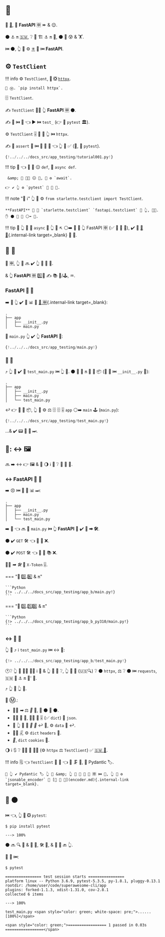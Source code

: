 # 🔬

👏 <a href="https://www.starlette.io/testclient/" class="external-link" target="_blank">💃</a>, 🔬 **FastAPI** 🈸 ⏩ &amp; 😌.

⚫️ ⚓️ 🔛 <a href="https://www.python-httpx.org" class="external-link" target="_blank">🇸🇲</a>, ❔ 🔄 🏗 ⚓️ 🔛 📨, ⚫️ 📶 😰 &amp; 🏋️.

⏮️ ⚫️, 👆 💪 ⚙️ <a href="https://docs.pytest.org/" class="external-link" target="_blank">✳</a> 🔗 ⏮️ **FastAPI**.

## ⚙️ `TestClient`

!!! info
    ⚙️ `TestClient`, 🥇 ❎ <a href="https://www.python-httpx.org" class="external-link" target="_blank">`httpx`</a>.

    🤶 Ⓜ. `pip install httpx`.

🗄 `TestClient`.

✍ `TestClient` 🚶‍♀️ 👆 **FastAPI** 🈸 ⚫️.

✍ 🔢 ⏮️ 📛 👈 ▶️ ⏮️ `test_` (👉 🐩 `pytest` 🏛).

⚙️ `TestClient` 🎚 🎏 🌌 👆 ⏮️ `httpx`.

✍ 🙅 `assert` 📄 ⏮️ 🐩 🐍 🧬 👈 👆 💪 ✅ (🔄, 🐩 `pytest`).

```Python hl_lines="2  12  15-18"
{!../../../docs_src/app_testing/tutorial001.py!}
```

!!! tip
    👀 👈 🔬 🔢 😐 `def`, 🚫 `async def`.

     &amp; 🤙 👩‍💻 😐 🤙, 🚫 ⚙️ `await`.

    👉 ✔ 👆 ⚙️ `pytest` 🔗 🍵 🤢.

!!! note "📡 ℹ"
    👆 💪 ⚙️ `from starlette.testclient import TestClient`.

    **FastAPI** 🚚 🎏 `starlette.testclient` `fastapi.testclient` 🏪 👆, 👩‍💻. ✋️ ⚫️ 👟 🔗 ⚪️➡️ 💃.

!!! tip
    🚥 👆 💚 🤙 `async` 🔢 👆 💯 ↖️ ⚪️➡️ 📨 📨 👆 FastAPI 🈸 (✅ 🔁 💽 🔢), ✔️ 👀 [🔁 💯](../advanced/async-tests.md){.internal-link target=_blank} 🏧 🔰.

## 🎏 💯

🎰 🈸, 👆 🎲 🔜 ✔️ 👆 💯 🎏 📁.

&amp; 👆 **FastAPI** 🈸 5️⃣📆 ✍ 📚 📁/🕹, ♒️.

### **FastAPI** 📱 📁

➡️ 💬 👆 ✔️ 📁 📊 🔬 [🦏 🈸](bigger-applications.md){.internal-link target=_blank}:

```
.
├── app
│   ├── __init__.py
│   └── main.py
```

📁 `main.py` 👆 ✔️ 👆 **FastAPI** 📱:


```Python
{!../../../docs_src/app_testing/main.py!}
```

### 🔬 📁

⤴️ 👆 💪 ✔️ 📁 `test_main.py` ⏮️ 👆 💯. ⚫️ 💪 🖖 🔛 🎏 🐍 📦 (🎏 📁 ⏮️ `__init__.py` 📁):

``` hl_lines="5"
.
├── app
│   ├── __init__.py
│   ├── main.py
│   └── test_main.py
```

↩️ 👉 📁 🎏 📦, 👆 💪 ⚙️ ⚖ 🗄 🗄 🎚 `app` ⚪️➡️ `main` 🕹 (`main.py`):

```Python hl_lines="3"
{!../../../docs_src/app_testing/test_main.py!}
```

...&amp; ✔️ 📟 💯 💖 ⏭.

## 🔬: ↔ 🖼

🔜 ➡️ ↔ 👉 🖼 &amp; 🚮 🌖 ℹ 👀 ❔ 💯 🎏 🍕.

### ↔ **FastAPI** 📱 📁

➡️ 😣 ⏮️ 🎏 📁 📊 ⏭:

```
.
├── app
│   ├── __init__.py
│   ├── main.py
│   └── test_main.py
```

➡️ 💬 👈 🔜 📁 `main.py` ⏮️ 👆 **FastAPI** 📱 ✔️ 🎏 **➡ 🛠️**.

⚫️ ✔️ `GET` 🛠️ 👈 💪 📨 ❌.

⚫️ ✔️ `POST` 🛠️ 👈 💪 📨 📚 ❌.

👯‍♂️ *➡ 🛠️* 🚚 `X-Token` 🎚.

=== "🐍 3️⃣.6️⃣ &amp; 🔛"

    ```Python
    {!> ../../../docs_src/app_testing/app_b/main.py!}
    ```

=== "🐍 3️⃣.1️⃣0️⃣ &amp; 🔛"

    ```Python
    {!> ../../../docs_src/app_testing/app_b_py310/main.py!}
    ```

### ↔ 🔬 📁

👆 💪 ⤴️ ℹ `test_main.py` ⏮️ ↔ 💯:

```Python
{!> ../../../docs_src/app_testing/app_b/test_main.py!}
```

🕐❔ 👆 💪 👩‍💻 🚶‍♀️ ℹ 📨 &amp; 👆 🚫 💭 ❔, 👆 💪 🔎 (🇺🇸🔍) ❔ ⚫️ `httpx`, ⚖️ ❔ ⚫️ ⏮️ `requests`, 🇸🇲 🔧 ⚓️ 🔛 📨' 🔧.

⤴️ 👆 🎏 👆 💯.

🤶 Ⓜ.:

* 🚶‍♀️ *➡* ⚖️ *🔢* 🔢, 🚮 ⚫️ 📛 ⚫️.
* 🚶‍♀️ 🎻 💪, 🚶‍♀️ 🐍 🎚 (✅ `dict`) 🔢 `json`.
* 🚥 👆 💪 📨 *📨 💽* ↩️ 🎻, ⚙️ `data` 🔢 ↩️.
* 🚶‍♀️ *🎚*, ⚙️ `dict` `headers` 🔢.
*  *🍪*, `dict` `cookies` 🔢.

🌖 ℹ 🔃 ❔ 🚶‍♀️ 💽 👩‍💻 (⚙️ `httpx` ⚖️ `TestClient`) ✅ <a href="https://www.python-httpx.org" class="external-link" target="_blank">🇸🇲 🧾</a>.

!!! info
    🗒 👈 `TestClient` 📨 💽 👈 💪 🗜 🎻, 🚫 Pydantic 🏷.

    🚥 👆 ✔️ Pydantic 🏷 👆 💯 &amp; 👆 💚 📨 🚮 💽 🈸 ⏮️ 🔬, 👆 💪 ⚙️ `jsonable_encoder` 🔬 [🎻 🔗 🔢](encoder.md){.internal-link target=_blank}.

## 🏃 ⚫️

⏮️ 👈, 👆 💪 ❎ `pytest`:

<div class="termy">

```console
$ pip install pytest

---> 100%
```

</div>

⚫️ 🔜 🔍 📁 &amp; 💯 🔁, 🛠️ 👫, &amp; 📄 🏁 🔙 👆.

🏃 💯 ⏮️:

<div class="termy">

```console
$ pytest

================ test session starts ================
platform linux -- Python 3.6.9, pytest-5.3.5, py-1.8.1, pluggy-0.13.1
rootdir: /home/user/code/superawesome-cli/app
plugins: forked-1.1.3, xdist-1.31.0, cov-2.8.1
collected 6 items

---> 100%

test_main.py <span style="color: green; white-space: pre;">......                            [100%]</span>

<span style="color: green;">================= 1 passed in 0.03s =================</span>
```

</div>
